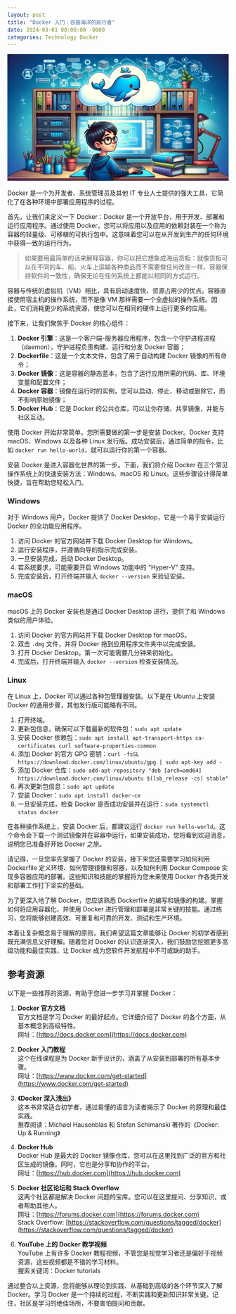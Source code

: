```yaml
---
layout: post
title: "Docker 入门：容器海洋的航行者"
date: 2024-03-01 00:00:00 -0000
categories: Technology Docker
---
```


![Docker 入门：容器海洋的航行者](https://raw.githubusercontent.com/jamiesun/images/master/default/hiaUbe.png)

Docker 是一个为开发者、系统管理员及其他 IT 专业人士提供的强大工具，它简化了在各种环境中部署应用程序的过程。

首先，让我们来定义一下 Docker：Docker 是一个开放平台，用于开发、部署和运行应用程序。通过使用 Docker，您可以将应用以及应用的依赖封装在一个称为容器的轻量级、可移植的可执行包中。这意味着您可以在从开发到生产的任何环境中获得一致的运行行为。

> 如果要用最简单的话来解释容器，你可以把它想象成海运货柜：就像货柜可以在不同的车、船、火车上运输各种商品而不需要做任何改变一样，容器保持软件的一致性，确保无论在任何系统上都能以相同的方式运行。

容器与传统的虚拟机（VM）相比，具有启动速度快、资源占用少的优点。容器直接使用宿主机的操作系统，而不是像 VM 那样需要一个全虚拟的操作系统。因此，它们消耗更少的系统资源，使您可以在相同的硬件上运行更多的应用。

接下来，让我们聚焦于 Docker 的核心组件：

1. **Docker 引擎**：这是一个客户端-服务器应用程序，包含一个守护进程进程（daemon），守护进程负责构建、运行和分发 Docker 容器；
2. **Dockerfile**：这是一个文本文件，包含了用于自动构建 Docker 镜像的所有命令；
3. **Docker 镜像**：这是容器的静态蓝本，包含了运行应用所需的代码、库、环境变量和配置文件；
4. **Docker 容器**：镜像在运行时的实例，您可以启动、停止、移动或删除它，而不影响原始镜像；
5. **Docker Hub**：它是 Docker 的公共仓库，可以让你存储、共享镜像，并能与社区互动。

使用 Docker 开始非常简单。您所需要做的第一步是安装 Docker。Docker 支持 macOS、Windows 以及各种 Linux 发行版。成功安装后，通过简单的指令，比如 `docker run hello-world`，就可以运行你的第一个容器。

安装 Docker 是进入容器化世界的第一步。下面，我们将介绍 Docker 在三个常见操作系统上的快速安装方法：Windows、macOS 和 Linux。这些步骤设计得简单快捷，旨在帮助您轻松入门。

### Windows

对于 Windows 用户，Docker 提供了 Docker Desktop，它是一个易于安装运行 Docker 的全功能应用程序。

1. 访问 Docker 的官方网站并下载 Docker Desktop for Windows。
2. 运行安装程序，并遵循向导的指示完成安装。
3. 一旦安装完成，启动 Docker Desktop。
4. 若系统要求，可能需要开启 Windows 功能中的 "Hyper-V" 支持。
5. 完成安装后，打开终端并输入 `docker --version` 来验证安装。

### macOS

macOS 上的 Docker 安装也是通过 Docker Desktop 进行，提供了和 Windows 类似的用户体验。

1. 访问 Docker 的官方网站并下载 Docker Desktop for macOS。
2. 双击 `.dmg` 文件，并将 Docker 拖到应用程序文件夹中以完成安装。
3. 打开 Docker Desktop。第一次可能需要几分钟来初始化。
4. 完成后，打开终端并输入 `docker --version` 检查安装情况。

### Linux

在 Linux 上，Docker 可以通过各种包管理器安装。以下是在 Ubuntu 上安装 Docker 的通用步骤，其他发行版可能略有不同。

1. 打开终端。
2. 更新包信息，确保可以下载最新的软件包：`sudo apt update`
3. 安装 Docker 依赖包：`sudo apt install apt-transport-https ca-certificates curl software-properties-common`
4. 添加 Docker 的官方 GPG 密钥：`curl -fsSL https://download.docker.com/linux/ubuntu/gpg | sudo apt-key add -`
5. 添加 Docker 仓库：`sudo add-apt-repository "deb [arch=amd64] https://download.docker.com/linux/ubuntu $(lsb_release -cs) stable"`
6. 再次更新包信息：`sudo apt update`
7. 安装 Docker：`sudo apt install docker-ce`
8. 一旦安装完成，检查 Docker 是否成功安装并在运行：`sudo systemctl status docker`

在各种操作系统上，安装 Docker 后，都建议运行 `docker run hello-world`。这个命令会下载一个测试镜像并在容器中运行，如果安装成功，您将看到欢迎消息，说明您已准备好开始 Docker 之旅。

请记得，一旦您率先掌握了 Docker 的安装，接下来您还需要学习如何利用 Dockerfile 定义环境、如何管理镜像和容器，以及如何利用 Docker Compose 实现多容器应用的部署。这些知识和技能的掌握将为您未来使用 Docker 作各类开发和部署工作打下坚实的基础。

为了更深入地了解 Docker，您应该熟悉 Dockerfile 的编写和镜像的构建。掌握如何将应用容器化，并使用 Docker 进行管理和部署是非常关键的技能。通过练习，您将能够创建高效、可重复和可靠的开发、测试和生产环境。

本着让复杂概念易于理解的原则，我们希望这篇文章能够让 Docker 的初学者感到既充满信息又好理解。随着您对 Docker 的认识逐渐深入，我们鼓励您挖掘更多高级功能和最佳实践，让 Docker 成为您软件开发航程中不可或缺的助手。

## 参考资源

以下是一些推荐的资源，有助于您进一步学习并掌握 Docker：

1. **Docker 官方文档**  
   官方文档是学习 Docker 的最好起点。它详细介绍了 Docker 的各个方面，从基本概念到高级特性。  
   网址：[https://docs.docker.com](https://docs.docker.com)

2. **Docker 入门教程**  
   这个在线课程是为 Docker 新手设计的，涵盖了从安装到部署的所有基本步骤。  
   网址：[https://www.docker.com/get-started](https://www.docker.com/get-started)

3. **《Docker 深入浅出》**  
   这本书非常适合初学者，通过易懂的语言为读者揭示了 Docker 的原理和最佳实践。  
   推荐阅读：Michael Hausenblas 和 Stefan Schimanski 著作的《Docker: Up & Running》

4. **Docker Hub**  
   Docker Hub 是最大的 Docker 镜像仓库，您可以在这里找到广泛的官方和社区生成的镜像。同时，它也是分享和协作的平台。  
   网址：[https://hub.docker.com](https://hub.docker.com)

5. **Docker 社区论坛和 Stack Overflow**  
   这两个社区都是解决 Docker 问题的宝库。您可以在这里提问、分享知识，或者帮助其他人。  
   网址：[https://forums.docker.com](https://forums.docker.com)  
   Stack Overflow: [https://stackoverflow.com/questions/tagged/docker](https://stackoverflow.com/questions/tagged/docker)

6. **YouTube 上的 Docker 教学视频**  
   YouTube 上有许多 Docker 教程视频，不管您是视觉学习者还是偏好于视频资源，这些视频都是不错的学习材料。  
   搜索关键词：Docker tutorials

通过整合以上资源，您将能够从理论到实践、从基础到高级的各个环节深入了解 Docker。学习 Docker 是一个持续的过程，不断实践和更新知识非常关键。记住，社区是学习的绝佳场所，不要害怕提问和贡献。
